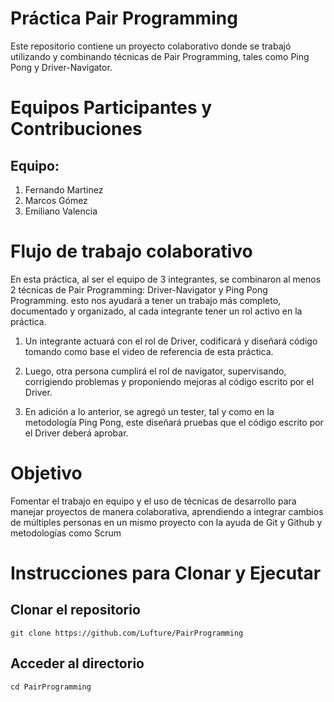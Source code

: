 # Práctica Pair Programming

Este repositorio contiene un proyecto colaborativo donde se trabajó utilizando y combinando técnicas de Pair Programming, tales como Ping Pong y Driver-Navigator. 

# Equipos Participantes y Contribuciones

## Equipo:
1. Fernando Martinez
2. Marcos Gómez
3. Emiliano Valencia

# Flujo de trabajo colaborativo

En esta práctica, al ser el equipo de 3 integrantes, se combinaron al menos 2 técnicas de Pair  Programming: Driver-Navigator y Ping Pong Programming. esto nos ayudará a tener un trabajo más completo, documentado y organizado, al cada integrante tener un rol activo en la práctica.

1. Un integrante actuará con el rol de Driver, codificará y diseñará código tomando como base el video de referencia de esta práctica.

2. Luego, otra persona cumplirá el rol de navigator, supervisando, corrigiendo problemas y proponiendo mejoras al código escrito por el Driver.

3. En adición a lo anterior, se agregó un tester, tal y como en la metodología Ping Pong, este diseñará pruebas que el código escrito por el Driver deberá aprobar.

# Objetivo

Fomentar el trabajo en equipo y el uso de técnicas de desarrollo para manejar proyectos de manera colaborativa, aprendiendo a integrar cambios de múltiples personas en un mismo proyecto con la ayuda de Git y Github y metodologías como Scrum

# Instrucciones para Clonar y Ejecutar

## Clonar el repositorio
```
git clone https://github.com/Lufture/PairProgramming
```
## Acceder al directorio
```
cd PairProgramming
```
